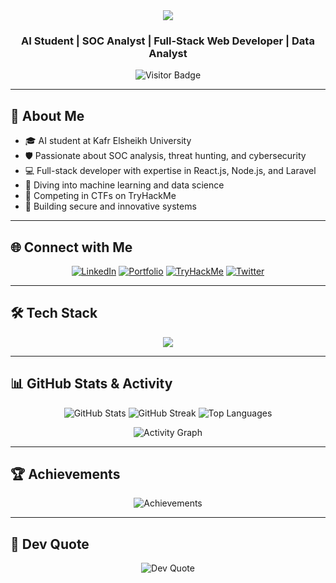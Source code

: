 
<div align="center">
  <img src="https://readme-typing-svg.herokuapp.com?font=Righteous&size=35&duration=4000&pause=1000&color=FF6B6B&center=true&vCenter=true&width=500&height=70&lines=Hey+There!+👋;I'm+Essam+Abo+Elmgd!;AI+%26+SOC+Analyst;Full-Stack+Web+Developer;Data+Analyst" />
</div>

<h3 align="center">AI Student | SOC Analyst | Full-Stack Web Developer | Data Analyst</h3>

<p align="center">
  <img src="https://visitor-badge.laobi.icu/badge?page_id=essamaboelmgd.essamaboelmgd" alt="Visitor Badge" />
</p>

---

## 🚀 About Me

- 🎓 AI student at Kafr Elsheikh University
- 🛡️ Passionate about SOC analysis, threat hunting, and cybersecurity
- 💻 Full-stack developer with expertise in React.js, Node.js, and Laravel
- 🧠 Diving into machine learning and data science
- 🧪 Competing in CTFs on TryHackMe
- 🌟 Building secure and innovative systems

---

## 🌐 Connect with Me

<p align="center">
  <a href="https://www.linkedin.com/in/essamaboelmgd"><img src="https://img.shields.io/badge/LinkedIn-0077B5?style=for-the-badge&logo=linkedin&logoColor=white" alt="LinkedIn"></a>
  <a href="https://esamaboelmgd.github.io/portfolio/"><img src="https://img.shields.io/badge/Portfolio-000000?style=for-the-badge&logo=github&logoColor=white" alt="Portfolio"></a>
  <a href="https://tryhackme.com/p/EssamAboElmgd"><img src="https://img.shields.io/badge/TryHackMe-FF0000?style=for-the-badge&logo=tryhackme&logoColor=white" alt="TryHackMe"></a>
  <a href="https://twitter.com/"><img src="https://img.shields.io/badge/Twitter-1DA1F2?style=for-the-badge&logo=twitter&logoColor=white" alt="Twitter"></a>
</p>

---

## 🛠️ Tech Stack

<p align="center">
  <img src="https://skillicons.dev/icons?i=cpp,python,js,html,css,react,nodejs,laravel,bootstrap,kali,mysql,git,docker" />
</p>

---

## 📊 GitHub Stats & Activity

<p align="center">
  <img src="https://github-readme-stats.vercel.app/api?username=essamaboelmgd&theme=tokyonight&hide_border=true&show_icons=true" alt="GitHub Stats" />
  <img src="https://github-readme-streak-stats.herokuapp.com/?user=essamaboelmgd&theme=tokyonight&hide_border=true" alt="GitHub Streak" />
  <img src="https://github-readme-stats.vercel.app/api/top-langs/?username=essamaboelmgd&layout=compact&theme=tokyonight&hide_border=true" alt="Top Languages" />
</p>

<p align="center">
  <img src="https://github-readme-activity-graph.vercel.app/graph?username=essamaboelmgd&theme=dracula&hide_border=true" alt="Activity Graph" />
</p>

---

## 🏆 Achievements

<p align="center">
  <img src="https://github-profile-trophy.vercel.app/?username=essamaboelmgd&theme=radical&no-frame=true&margin-w=4" alt="Achievements" />
</p>

---

## 💬 Dev Quote

<p align="center">
  <img src="https://quotes-github-readme.vercel.app/api?type=horizontal&theme=tokyonight" alt="Dev Quote" />
</p>
